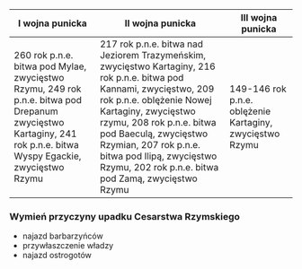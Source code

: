| I wojna punicka | II wojna punicka | III wojna punicka |
| --- | --- | --- |
| 260 rok p.n.e. bitwa pod Mylae, zwycięstwo Rzymu, 249 rok p.n.e. bitwa pod Drepanum zwycięstwo Kartaginy, 241 rok p.n.e. bitwa Wyspy Egackie, zwycięstwo Rzymu | 217 rok p.n.e. bitwa nad Jeziorem Trazymeńskim, zwycięstwo Kartaginy, 216 rok p.n.e. bitwa pod Kannami, zwycięstwo, 209 rok p.n.e. oblężenie Nowej Kartaginy, zwycięstwo rzymu, 208 rok p.n.e. bitwa pod Baeculą, zwycięstwo Rzymian, 207 rok p.n.e. bitwa pod Ilipą, zwycięstwo Rzymu, 202 rok p.n.e. bitwa pod Zamą, zwycięstwo Rzymu | 149-146 rok p.n.e. oblężenie Kartaginy, zwycięstwo Rzymu |
### Wymień przyczyny upadku Cesarstwa Rzymskiego
- najazd barbarzyńców
- przywłaszczenie władzy
- najazd ostrogotów